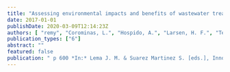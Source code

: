 ```yaml
---
title: "Assessing environmental impacts and benefits of wastewater treatment plants"
date: 2017-01-01
publishDate: 2020-03-09T12:14:23Z
authors: [ "remy", "Corominas, L.", "Hospido, A.", "Larsen, H. F.", "Teodosiu, C." ]
publication_types: ["6"]
abstract: ""
featured: false
publication: " p 600 *In:* Lema J. M. & Suarez Martinez S. [eds.], Innovative Wastewater Treatment & Resource Recovery Technologies: Impacts on Energy, Economy and Environment. IWA Publishing. London, UK"
---
```


